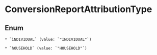 
# ConversionReportAttributionType

## Enum


    * `iNDIVIDUAL` (value: `"INDIVIDUAL"`)

    * `hOUSEHOLD` (value: `"HOUSEHOLD"`)



